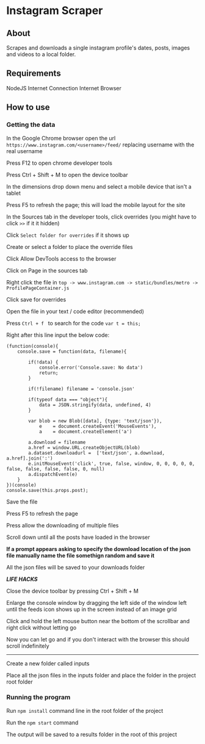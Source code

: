 # Instagram Scraper

## About
Scrapes and downloads a single instagram profile's dates, posts, images and videos to a local folder.

## Requirements
NodeJS
Internet Connection
Internet Browser

## How to use

### Getting the data

In the Google Chrome browser open the url `https://www.instagram.com/<username>/feed/` replacing username with the real username

Press F12 to open chrome developer tools

Press Ctrl + Shift + M to open the device toolbar

In the dimensions drop down menu and select a mobile device that isn't a tablet

Press F5 to refresh the page; this will load the mobile layout for the site

In the Sources tab in the developer tools, click overrides (you might have to click `>>` if it it hidden)

Click `Select folder for overrides` if it shows up

Create or select a folder to place the override files

Click Allow DevTools access to the browser

Click on Page in the sources tab

Right click the file in `top -> www.instagram.com -> static/bundles/metro -> ProfilePageContainer.js`

Click save for overrides

Open the file in your text / code editor (recommended)

Press `Ctrl + f ` to search for the code `var t = this;`

Right after this line input the below code:

    (function(console){
        console.save = function(data, filename){
    
            if(!data) {
                console.error('Console.save: No data')
                return;
            }
    
            if(!filename) filename = 'console.json'
    
            if(typeof data === "object"){
                data = JSON.stringify(data, undefined, 4)
            }
    
            var blob = new Blob([data], {type: 'text/json'}),
                e    = document.createEvent('MouseEvents'),
                a    = document.createElement('a')
    
            a.download = filename
            a.href = window.URL.createObjectURL(blob)
            a.dataset.downloadurl =  ['text/json', a.download, a.href].join(':')
            e.initMouseEvent('click', true, false, window, 0, 0, 0, 0, 0, false, false, false, false, 0, null)
            a.dispatchEvent(e)
        }
    })(console)
    console.save(this.props.post);

Save the file

Press F5 to refresh the page

Press allow the downloading of multiple files

Scroll down until all the posts have loaded in the browser

**If a prompt appears asking to specify the download location of the json file manually name the file somethign random and save it**

All the json files will be saved to your downloads folder

***LIFE HACKS***

Close the device toolbar by pressing Ctrl + Shift + M

Enlarge the console window by dragging the left side of the window left until the feeds icon shows up in the screen instead of an image grid

Click and hold the left mouse button near the bottom of the scrollbar and right click without letting go

Now you can let go and if you don't interact with the browser this should scroll indefinitely

***

Create a new folder called inputs

Place all the json files in the inputs folder and place the folder in the project root folder

### Running the program

Run `npm install` command line in the root folder of the project

Run the `npm start` command

The output will be saved to a results folder in the root of this project